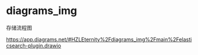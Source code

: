 # diagrams_img

存储流程图

https://app.diagrams.net/#HZLEternity%2Fdiagrams_img%2Fmain%2Felasticsearch-plugin.drawio
